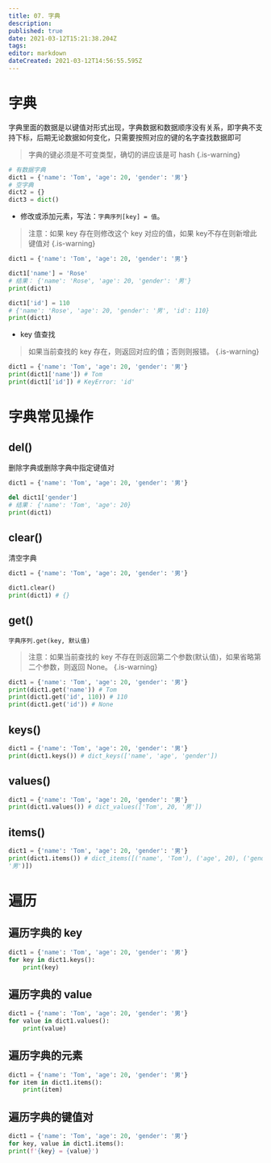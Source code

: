 ```yaml
---
title: 07. 字典
description: 
published: true
date: 2021-03-12T15:21:38.204Z
tags: 
editor: markdown
dateCreated: 2021-03-12T14:56:55.595Z
---
```


# 字典

字典⾥⾯的数据是以键值对形式出现，字典数据和数据顺序没有关系，即字典不⽀持下标，后期⽆论数据如何变化，只需要按照对应的键的名字查找数据即可

> 字典的键必须是不可变类型，确切的讲应该是可 hash
{.is-warning}

```python
# 有数据字典
dict1 = {'name': 'Tom', 'age': 20, 'gender': '男'}
# 空字典
dict2 = {}
dict3 = dict()
```

- 修改或添加元素，写法：`字典序列[key] = 值`。

> 注意：如果 key 存在则修改这个 key 对应的值，如果 key不存在则新增此键值对
{.is-warning}


```python
dict1 = {'name': 'Tom', 'age': 20, 'gender': '男'}

dict1['name'] = 'Rose'
# 结果： {'name': 'Rose', 'age': 20, 'gender': '男'}
print(dict1)

dict1['id'] = 110
# {'name': 'Rose', 'age': 20, 'gender': '男', 'id': 110}
print(dict1)
```

- key 值查找

> 如果当前查找的 key 存在，则返回对应的值；否则则报错。
{.is-warning}


```python
dict1 = {'name': 'Tom', 'age': 20, 'gender': '男'}
print(dict1['name']) # Tom
print(dict1['id']) # KeyError: 'id'
```

# 字典常见操作

## del()

删除字典或删除字典中指定键值对

```python
dict1 = {'name': 'Tom', 'age': 20, 'gender': '男'}

del dict1['gender']
# 结果： {'name': 'Tom', 'age': 20}
print(dict1)
```

## clear()

清空字典

```python
dict1 = {'name': 'Tom', 'age': 20, 'gender': '男'}

dict1.clear()
print(dict1) # {}
```

## get()

```
字典序列.get(key, 默认值)
```

> 注意：如果当前查找的 key 不存在则返回第⼆个参数(默认值)，如果省略第⼆个参数，则返回 None。
{.is-warning}

```python
dict1 = {'name': 'Tom', 'age': 20, 'gender': '男'}
print(dict1.get('name')) # Tom
print(dict1.get('id', 110)) # 110
print(dict1.get('id')) # None
```

## keys()

```python
dict1 = {'name': 'Tom', 'age': 20, 'gender': '男'}
print(dict1.keys()) # dict_keys(['name', 'age', 'gender'])
```

## values()

```python
dict1 = {'name': 'Tom', 'age': 20, 'gender': '男'}
print(dict1.values()) # dict_values(['Tom', 20, '男'])
```

## items()

```python
dict1 = {'name': 'Tom', 'age': 20, 'gender': '男'}
print(dict1.items()) # dict_items([('name', 'Tom'), ('age', 20), ('gender',
'男')])
```

# 遍历


## 遍历字典的 key

```python
dict1 = {'name': 'Tom', 'age': 20, 'gender': '男'}
for key in dict1.keys():
	print(key)
```

## 遍历字典的 value

```python
dict1 = {'name': 'Tom', 'age': 20, 'gender': '男'}
for value in dict1.values():
	print(value)
```

## 遍历字典的元素

```python
dict1 = {'name': 'Tom', 'age': 20, 'gender': '男'}
for item in dict1.items():
	print(item)
```

## 遍历字典的键值对

```python
dict1 = {'name': 'Tom', 'age': 20, 'gender': '男'}
for key, value in dict1.items():
print(f'{key} = {value}')
```

